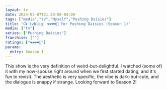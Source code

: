 ```yaml
---
layout: tv
date: 2024-05-07T21:30:08-04:00
tags: ["media","tv","Myself","Pushing Daisies"]
title: "📺 tvblog: ❤️❤️❤️❤️🖤 for Pushing Daisies (Season 1)"
media: ["tv"]
series: ["Pushing Daisies"]
franchise: [""]
ratings: ["❤️❤️❤️❤️🖤"]
params:
  entry: Season 1
---
```

This show is the very definition of weird-but-delightful. I watched (some of) it with my now-spouse right around when we first started dating, and it's fun to revisit. The aesthetic is very specific, the vibe is dark-but-cute, and the dialogue is snappy if strange. Looking forward to Season 2!
